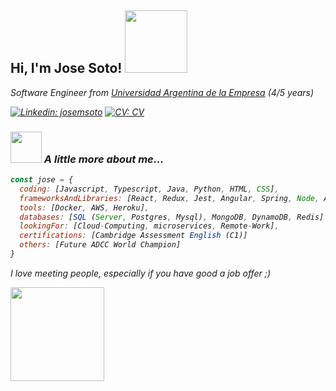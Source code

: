 <h2> Hi, I'm Jose Soto! <img src="https://media.giphy.com/media/oDLDbBgf0dkis/giphy.gif" width="100"></h2>
<p><em>Software Engineer from <a href="https://www.uade.edu.ar/">Universidad Argentina de la Empresa</a> (4/5 years)
<!---
</br>Software Engineer at <a href="https://xoolix.com">Xoolix</a><img src="https://media.giphy.com/media/WUlplcMpOCEmTGBtBW/giphy.gif" width="30"> 
</em>--->
</p>

[![Linkedin: josemsoto](https://img.shields.io/badge/-linkedIn-blue)](https://www.linkedin.com/in/jmiguelsoto/)
[![CV: CV](https://img.shields.io/badge/-CV-green)](https://docs.google.com/document/d/1VU64xDwr-yvZbMgVsEIvqKiriaULRNmY_J3oTQYOGfI/edit?usp=sharing)

### <img src="https://media.giphy.com/media/WUlplcMpOCEmTGBtBW/giphy.gif" width="50"> A little more about me...  

```javascript
const jose = {
  coding: [Javascript, Typescript, Java, Python, HTML, CSS],
  frameworksAndLibraries: [React, Redux, Jest, Angular, Spring, Node, Amplify]
  tools: [Docker, AWS, Heroku],
  databases: [SQL (Server, Postgres, Mysql), MongoDB, DynamoDB, Redis]
  lookingFor: [Cloud-Computing, microservices, Remote-Work],
  certifications: [Cambridge Assessment English (C1)]
  others: [Future ADCC World Champion]
}
```
<p>I love meeting people, especially if you have good a job offer ;)<br></p>
<img src="https://media.giphy.com/media/Z9oFSDmFcc16JXkSeS/giphy.gif" width="150">
